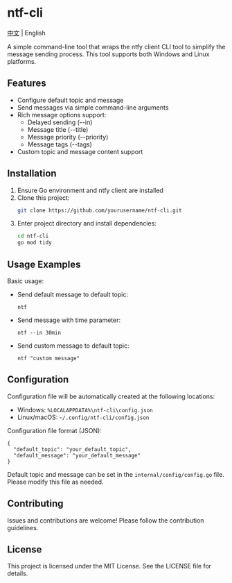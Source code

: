 # ntf-cli

[中文](README_zh.md) | English

A simple command-line tool that wraps the ntfy client CLI tool to simplify the message sending process. This tool supports both Windows and Linux platforms.

## Features

- Configure default topic and message
- Send messages via simple command-line arguments
- Rich message options support:
  - Delayed sending (--in)
  - Message title (--title)
  - Message priority (--priority)
  - Message tags (--tags)
- Custom topic and message content support

## Installation

1. Ensure Go environment and ntfy client are installed
2. Clone this project:
   ```bash
   git clone https://github.com/yourusername/ntf-cli.git
   ```
3. Enter project directory and install dependencies:
   ```bash
   cd ntf-cli
   go mod tidy
   ```

## Usage Examples

Basic usage:

- Send default message to default topic:

  ```
  ntf
  ```

- Send message with time parameter:

  ```
  ntf --in 30min
  ```

- Send custom message to default topic:

  ```
  ntf "custom message"
  ```

## Configuration

Configuration file will be automatically created at the following locations:

- Windows: `%LOCALAPPDATA%\ntf-cli\config.json`
- Linux/macOS: `~/.config/ntf-cli/config.json`

Configuration file format (JSON):
```
{
  "default_topic": "your_default_topic",
  "default_message": "your_default_message"
}
```

Default topic and message can be set in the `internal/config/config.go` file. Please modify this file as needed.

## Contributing

Issues and contributions are welcome! Please follow the contribution guidelines.

## License

This project is licensed under the MIT License. See the LICENSE file for details.
